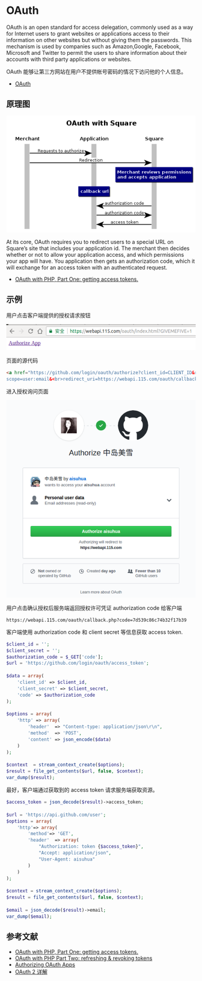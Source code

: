 # OAuth

OAuth is an open standard for access delegation, commonly used as a way for Internet users to grant websites or applications access to their information on other websites but without giving them the passwords.
This mechanism is used by companies such as Amazon,Google, Facebook, Microsoft and Twitter to permit the users to share information about their accounts with third party applications or websites.

OAuth 能够让第三方网站在用户不提供帐号密码的情况下访问他的个人信息。

- [OAuth](https://en.wikipedia.org/wiki/OAuth)

## 原理图

![Alt text](img/oauth.png)

At its core, OAuth requires you to redirect users to a special URL on Square’s site that includes your application id. 
The merchant then decides whether or not to allow your application access, and which permissions your app will have. 
You application then gets an authorization code, which it will exchange for an access token with an authenticated request.

- [OAuth with PHP, Part One: getting access tokens.](https://medium.com/square-corner-blog/oauth-with-php-part-one-getting-access-tokens-5a18b0b70099)

## 示例

用户点击客户端提供的授权请求按钮

![Alt text](img/oauth_index.png)

页面的源代码

```html
<a href="https://github.com/login/oauth/authorize?client_id=CLIENT_ID&response_type=code&
scope=user:email&<br>redirect_uri=https://webapi.115.com/oauth/callback.php">Authorize App</a>
```

进入授权询问页面

![Alt text](img/oauth_authorization.png)

用户点击确认授权后服务端返回授权许可凭证 authorization code 给客户端

```
https://webapi.115.com/oauth/callback.php?code=7d539c86c74b32f17b39
```

客户端使用 authorization code 和 client secret 等信息获取 access token.

```php
$client_id = '';
$client_secret = '';
$authorization_code = $_GET['code'];
$url = 'https://github.com/login/oauth/access_token';

$data = array(
    'client_id' => $client_id,
    'client_secret' => $client_secret,
    'code' => $authorization_code
);

$options = array(
    'http' => array(
        'header'  => "Content-type: application/json\r\n",
        'method'  => 'POST',
        'content' => json_encode($data)
    )
);

$context  = stream_context_create($options);
$result = file_get_contents($url, false, $context);
var_dump($result);
```

最好，客户端通过获取到的 access token 请求服务端获取资源。

```php
$access_token = json_decode($result)->access_token;

$url = 'https://api.github.com/user';
$options = array(
    'http'=> array(
        'method'=> 'GET',
        'header'  => array(
            "Authorization: token {$access_token}",
            "Accept: application/json",
            "User-Agent: aisuhua"
        )
    )
);

$context = stream_context_create($options);
$result = file_get_contents($url, false, $context);

$email = json_decode($result)->email;
var_dump($email);
```




## 参考文献

- [OAuth with PHP, Part One: getting access tokens.](https://medium.com/square-corner-blog/oauth-with-php-part-one-getting-access-tokens-5a18b0b70099)
- [OAuth with PHP Part Two: refreshing & revoking tokens](https://medium.com/square-corner-blog/oauth-with-php-part-two-refreshing-revoking-tokens-9ae065537c41)
- [Authorizing OAuth Apps](https://developer.github.com/apps/building-oauth-apps/authorizing-oauth-apps/)
- [OAuth 2 详解](https://zhuanlan.zhihu.com/p/30720675)


